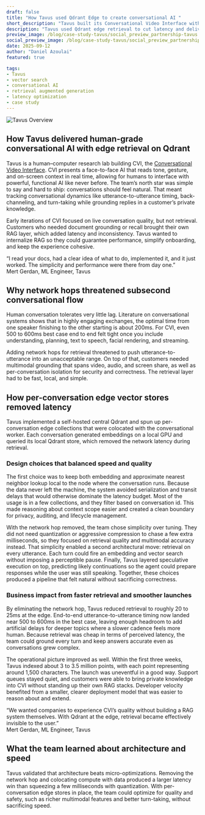 ```yaml
---
draft: false
title: "How Tavus used Qdrant Edge to create conversational AI "
short_description: "Tavus built its Conversational Video Interface with Qdrant edge retrieval to achieve subsecond, human-grade conversations."
description: "Tavus used Qdrant edge retrieval to cut latency and deliver natural, human-grade conversational AI."
preview_image: /blog/case-study-tavus/social_preview_partnership-tavus.jpg
social_preview_image: /blog/case-study-tavus/social_preview_partnership-tavus.jpg
date: 2025-09-12
author: "Daniel Azoulai"
featured: true

tags:
- Tavus
- vector search
- conversational AI
- retrieval augmented generation
- latency optimization
- case study
---
```


![Tavus Overview](/blog/case-study-tavus/tavus-bento-box-dark.jpg)

## How Tavus delivered human-grade conversational AI with edge retrieval on Qdrant

Tavus is a human–computer research lab building CVI, the <a href="https://www.tavus.io/" target="_blank">Conversational Video Interface</a>. CVI presents a face-to-face AI that reads tone, gesture, and on-screen context in real time, allowing for humans to interface with powerful, functional AI like never before. The team’s north star was simple to say and hard to ship: conversations should feel natural. That meant tracking conversational dynamics like utterance-to-utterance timing, back-channeling, and turn-taking while grounding replies in a customer’s private knowledge.

Early iterations of CVI focused on live conversation quality, but not retrieval. Customers who needed document grounding or recall brought their own RAG layer, which added latency and inconsistency. Tavus wanted to internalize RAG so they could guarantee performance, simplify onboarding, and keep the experience cohesive.

“I read your docs, had a clear idea of what to do, implemented it, and it just worked. The simplicity and performance were there from day one.”  
 Mert Gerdan, ML Engineer, Tavus

## Why network hops threatened subsecond conversational flow

Human conversation tolerates very little lag. Literature on conversational systems shows that in highly engaging exchanges, the optimal time from one speaker finishing to the other starting is about 200ms. For CVI, even 500 to 600ms best case end to end felt tight once you include understanding, planning, text to speech, facial rendering, and streaming.

Adding network hops for retrieval threatened to push utterance-to-utterance into an unacceptable range. On top of that, customers needed multimodal grounding that spans video, audio, and screen share, as well as per-conversation isolation for security and correctness. The retrieval layer had to be fast, local, and simple.

## How per-conversation edge vector stores removed latency

Tavus implemented a self-hosted central Qdrant and spun up per-conversation edge collections that were colocated with the conversational worker. Each conversation generated embeddings on a local GPU and queried its local Qdrant store, which removed the network latency during retrieval. 

### Design choices that balanced speed and quality

The first choice was to keep both embedding and approximate nearest neighbor lookup local to the node where the conversation runs. Because the data never left the machine, the system avoided serialization and transit delays that would otherwise dominate the latency budget. Most of the usage is in a few collections, and they filter based on conversation id. This made reasoning about context scope easier and created a clean boundary for privacy, auditing, and lifecycle management.

With the network hop removed, the team chose simplicity over tuning. They did not need quantization or aggressive compression to chase a few extra milliseconds, so they focused on retrieval quality and multimodal accuracy instead. That simplicity enabled a second architectural move: retrieval on every utterance. Each turn could fire an embedding and vector search without imposing a perceptible pause. Finally, Tavus layered speculative execution on top, predicting likely continuations so the agent could prepare responses while the user was still speaking. Together, these choices produced a pipeline that felt natural without sacrificing correctness.

### Business impact from faster retrieval and smoother launches

By eliminating the network hop, Tavus reduced retrieval to roughly 20 to 25ms at the edge. End-to-end utterance-to-utterance timing now landed near 500 to 600ms in the best case, leaving enough headroom to add artificial delays for deeper topics where a slower cadence feels more human. Because retrieval was cheap in terms of perceived latency, the team could ground every turn and keep answers accurate even as conversations grew complex.

The operational picture improved as well. Within the first three weeks, Tavus indexed about 3 to 3.5 million points, with each point representing around 1,500 characters. The launch was uneventful in a good way. Support queues stayed quiet, and customers were able to bring private knowledge into CVI without standing up their own RAG stacks. Developer velocity benefited from a smaller, clearer deployment model that was easier to reason about and extend.

“We wanted companies to experience CVI’s quality without building a RAG system themselves. With Qdrant at the edge, retrieval became effectively invisible to the user.”  
 Mert Gerdan, ML Engineer, Tavus

## What the team learned about architecture and speed

Tavus validated that architecture beats micro-optimizations. Removing the network hop and colocating compute with data produced a larger latency win than squeezing a few milliseconds with quantization. With per-conversation edge stores in place, the team could optimize for quality and safety, such as richer multimodal features and better turn-taking, without sacrificing speed.